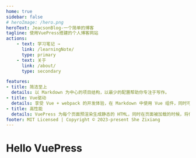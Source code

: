 ```yaml
---
home: true
sidebar: false
# heroImage: /hero.png
heroText: JeacsonBlog-一个简单的博客
tagline: 使用VuePress搭建的个人博客网站
actions:
    - text: 学习笔记 →
      link: /learningNote/
      type: primary
    - text: 关于
      link: /about/
      type: secondary

features:
- title: 简洁至上
  details: 以 Markdown 为中心的项目结构，以最少的配置帮助你专注于写作。
- title: Vue驱动
  details: 享受 Vue + webpack 的开发体验，在 Markdown 中使用 Vue 组件，同时可以使用 Vue 来开发自定义主题。
- title: 高性能
  details: VuePress 为每个页面预渲染生成静态的 HTML，同时在页面被加载的时候，将作为 SPA 运行。
footer: MIT Licensed | Copyright © 2023-present She Zixiang
---
```


# Hello VuePress
